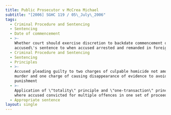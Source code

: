 ```yaml
---
title: Public Prosecutor v McCrea Michael
subtitle: "[2006] SGHC 119 / 05\_July\_2006"
tags:
  - Criminal Procedure and Sentencing
  - Sentencing
  - Date of commencement
  - >-
    Whether court should exercise discretion to backdate commencement of
    accused\'s sentence to when accused arrested and remanded in foreign country
  - Criminal Procedure and Sentencing
  - Sentencing
  - Principles
  - >-
    Accused pleading guilty to two charges of culpable homicide not amounting to
    murder and one charge of causing disappearance of evidence to avoid
    punishment
  - >-
    Application of \"totality\" principle and \"one-transaction\" principle
    where accused convicted for multiple offences in one set of proceedings
  - Appropriate sentence
layout: single
---
```


